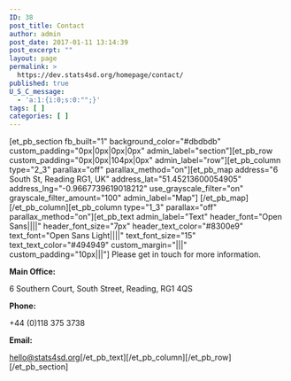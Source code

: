 ```yaml
---
ID: 38
post_title: Contact
author: admin
post_date: 2017-01-11 13:14:39
post_excerpt: ""
layout: page
permalink: >
  https://dev.stats4sd.org/homepage/contact/
published: true
U_S_C_message:
  - 'a:1:{i:0;s:0:"";}'
tags: [ ]
categories: [ ]
---
```

[et_pb_section fb_built="1" background_color="#dbdbdb" custom_padding="0px|0px|0px|0px" admin_label="section"][et_pb_row custom_padding="0px|0px|104px|0px" admin_label="row"][et_pb_column type="2_3" parallax="off" parallax_method="on"][et_pb_map address="6 South St, Reading RG1, UK" address_lat="51.45213600054905" address_lng="-0.9667739619018212" use_grayscale_filter="on" grayscale_filter_amount="100" admin_label="Map"] [/et_pb_map][/et_pb_column][et_pb_column type="1_3" parallax="off" parallax_method="on"][et_pb_text admin_label="Text" header_font="Open Sans||||" header_font_size="7px" header_text_color="#8300e9" text_font="Open Sans Light||||" text_font_size="15" text_text_color="#494949" custom_margin="|||" custom_padding="10px|||"] Please get in touch for more information.

**Main Office:**

6 Southern Court, South Street, Reading, RG1 4QS

**Phone:**

+44 (0)118 375 3738

**Email:**

hello@stats4sd.org[/et_pb_text][/et_pb_column][/et_pb_row][/et_pb_section]